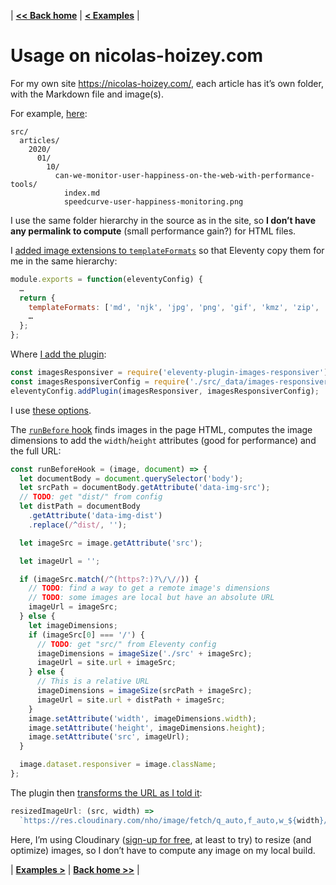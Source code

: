 | **[<< Back home](/images-responsiver/#documentation)** | **[< Examples](/images-responsiver/examples.html)** |

# Usage on nicolas-hoizey.com

For my own site <https://nicolas-hoizey.com/>, each article has it’s own folder, with the Markdown file and image(s).

For example, [here](https://github.com/nhoizey/nicolas-hoizey.com/tree/master/src/articles/2020/01/10/can-we-monitor-user-happiness-on-the-web-with-performance-tools):

```
src/
  articles/
    2020/
      01/
        10/
          can-we-monitor-user-happiness-on-the-web-with-performance-tools/
            index.md
            speedcurve-user-happiness-monitoring.png
```

I use the same folder hierarchy in the source as in the site, so **I don’t have any permalink to compute** (small performance gain?) for HTML files.

I [added image extensions to `templateFormats`](https://github.com/nhoizey/nicolas-hoizey.com/blob/a25262c221ff8f19e129352fd67df89092514a1d/.eleventy.js#L290) so that Eleventy copy them for me in the same hierarchy:

```javascript
module.exports = function(eleventyConfig) {
  …
  return {
    templateFormats: ['md', 'njk', 'jpg', 'png', 'gif', 'kmz', 'zip', 'scss'],
    …
  };
};
```

Where [I add the plugin](https://github.com/nhoizey/nicolas-hoizey.com/blob/a25262c221ff8f19e129352fd67df89092514a1d/.eleventy.js#L261-L263):

```javascript
const imagesResponsiver = require('eleventy-plugin-images-responsiver');
const imagesResponsiverConfig = require('./src/_data/images-responsiver-config.js');
eleventyConfig.addPlugin(imagesResponsiver, imagesResponsiverConfig);
```

I use [these options](https://github.com/nhoizey/nicolas-hoizey.com/blob/a441e2972d8cb6bff76697ea596522ec98f5ff76/src/_data/images-responsiver-config.js).

The [`runBefore` hook](https://github.com/nhoizey/nicolas-hoizey.com/blob/a441e2972d8cb6bff76697ea596522ec98f5ff76/src/_data/images-responsiver-config.js#L6-L39) finds images in the page HTML, computes the image dimensions to add the `width`/`height` attributes (good for performance) and the full URL:

```javascript
const runBeforeHook = (image, document) => {
  let documentBody = document.querySelector('body');
  let srcPath = documentBody.getAttribute('data-img-src');
  // TODO: get "dist/" from config
  let distPath = documentBody
    .getAttribute('data-img-dist')
    .replace(/^dist/, '');

  let imageSrc = image.getAttribute('src');

  let imageUrl = '';

  if (imageSrc.match(/^(https?:)?\/\//)) {
    // TODO: find a way to get a remote image's dimensions
    // TODO: some images are local but have an absolute URL
    imageUrl = imageSrc;
  } else {
    let imageDimensions;
    if (imageSrc[0] === '/') {
      // TODO: get "src/" from Eleventy config
      imageDimensions = imageSize('./src' + imageSrc);
      imageUrl = site.url + imageSrc;
    } else {
      // This is a relative URL
      imageDimensions = imageSize(srcPath + imageSrc);
      imageUrl = site.url + distPath + imageSrc;
    }
    image.setAttribute('width', imageDimensions.width);
    image.setAttribute('height', imageDimensions.height);
    image.setAttribute('src', imageUrl);
  }

  image.dataset.responsiver = image.className;
};
```

The plugin then [transforms the URL as I told it](https://github.com/nhoizey/nicolas-hoizey.com/blob/a441e2972d8cb6bff76697ea596522ec98f5ff76/src/_data/images-responsiver-config.js#L73-L74):

```javascript
resizedImageUrl: (src, width) =>
  `https://res.cloudinary.com/nho/image/fetch/q_auto,f_auto,w_${width}/${src}`,
```

Here, I’m using Cloudinary ([sign-up for free](https://nho.io/cloudinary-signup), at least to try) to resize (and optimize) images, so I don’t have to compute any image on my local build.

| **[Examples >](/images-responsiver/examples.html)** | **[Back home >>](/images-responsiver/#documentation)** |
